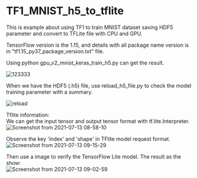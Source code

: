 # TF1_MNIST_h5_to_tflite
This is example about using TF1 to train MNIST dataset saving HDF5 parameter and convert to TFLite file with CPU and GPU.  

TensorFlow version is the 1.15, and details with all package name version is in "tf1.15_py37_package_version.txt" file.  

Using python gpu_v2_mnist_keras_train_h5.py can get the result.  

![123333](https://user-images.githubusercontent.com/19554347/116948851-28e2ae80-acb3-11eb-9151-53efa94ee6f2.PNG)

When we have the HDF5 (.h5) file, use reload_h5_file.py to check the model training parameter with a summary.  

![reload](https://user-images.githubusercontent.com/19554347/116949464-dc986e00-acb4-11eb-895e-84972b222175.PNG)

Tflite information:  
We can get the input tensor and output tensor format with tf.lite.Interpreter.  
![Screenshot from 2021-07-13 08-58-10](https://user-images.githubusercontent.com/19554347/125374424-93058700-e3b9-11eb-93c0-3efc7922ebed.png)

Observe the key 'index' and 'shape' in TFlite model request format.  
![Screenshot from 2021-07-13 09-15-29](https://user-images.githubusercontent.com/19554347/125375047-e4fadc80-e3ba-11eb-9cdd-f34cd52a3b5c.png)

Then use a image to verify the TensorFlow Lite model. The result as the show:  
![Screenshot from 2021-07-13 09-02-59](https://user-images.githubusercontent.com/19554347/125374721-29d24380-e3ba-11eb-8f61-e1087f3aaeb8.png)





